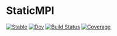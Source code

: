 # StaticMPI

[![Stable](https://img.shields.io/badge/docs-stable-blue.svg)](https://brenhinkeller.github.io/StaticMPI.jl/stable/)
[![Dev](https://img.shields.io/badge/docs-dev-blue.svg)](https://brenhinkeller.github.io/StaticMPI.jl/dev/)
[![Build Status](https://github.com/brenhinkeller/StaticMPI.jl/actions/workflows/CI.yml/badge.svg?branch=main)](https://github.com/brenhinkeller/StaticMPI.jl/actions/workflows/CI.yml?query=branch%3Amain)
[![Coverage](https://codecov.io/gh/brenhinkeller/StaticMPI.jl/branch/main/graph/badge.svg)](https://codecov.io/gh/brenhinkeller/StaticMPI.jl)
